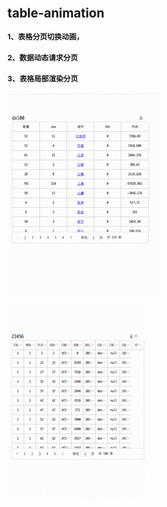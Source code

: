 # table-animation
### 1、表格分页切换动画，
### 2、数据动态请求分页
### 3、表格局部渲染分页

![image](https://github.com/DLCJianyf/table-animation/blob/master/pic/图片1.gif)
![image](https://github.com/DLCJianyf/table-animation/blob/master/pic/图片2.gif)
